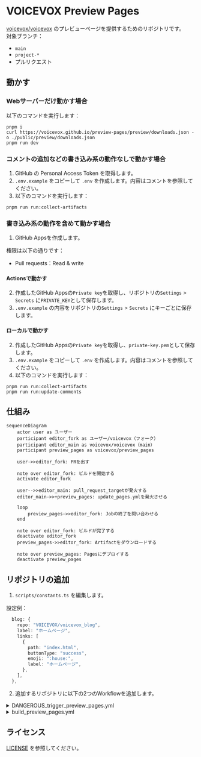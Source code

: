 # VOICEVOX Preview Pages

[voicevox/voicevox](https://github.com/voicevox/voicevox) のプレビューページを提供するためのリポジトリです。  
対象ブランチ：

- `main`
- `project-*`
- プルリクエスト

## 動かす

### Webサーバーだけ動かす場合

以下のコマンドを実行します：

```
pnpm i
curl https://voicevox.github.io/preview-pages/preview/downloads.json -o ./public/preview/downloads.json
pnpm run dev
```

### コメントの追加などの書き込み系の動作なしで動かす場合

1. GitHub の Personal Access Token を取得します。
2. `.env.example` をコピーして `.env` を作成します。内容はコメントを参照してください。
3. 以下のコマンドを実行します：

```
pnpm run run:collect-artifacts
```

### 書き込み系の動作を含めて動かす場合

1. GitHub Appsを作成します。

権限は以下の通りです：

- Pull requests：Read & write

#### Actionsで動かす

2. 作成したGitHub Appsの`Private key`を取得し、リポジトリの`Settings` > `Secrets` に`PRIVATE_KEY`として保存します。
3. `.env.example` の内容をリポジトリの`Settings` > `Secrets` にキーごとに保存します。

#### ローカルで動かす

2. 作成したGitHub Appsの`Private key`を取得し、`private-key.pem`として保存します。
3. `.env.example` をコピーして `.env` を作成します。内容はコメントを参照してください。
4. 以下のコマンドを実行します：

```
pnpm run run:collect-artifacts
pnpm run run:update-comments
```

## 仕組み

```mermaid
sequenceDiagram
    actor user as ユーザー
    participant editor_fork as ユーザー/voicevox（フォーク）
    participant editor_main as voicevox/voicevox（main）
    participant preview_pages as voicevox/preview_pages

    user->>editor_fork: PRを出す

    note over editor_fork: ビルドを開始する
    activate editor_fork

    user-->>editor_main: pull_request_targetが発火する
    editor_main->>+preview_pages: update_pages.ymlを発火させる

    loop
        preview_pages->>editor_fork: Jobの終了を問い合わせる
    end

    note over editor_fork: ビルドが完了する
    deactivate editor_fork
    preview_pages->>editor_fork: Artifactをダウンロードする

    note over preview_pages: Pagesにデプロイする
    deactivate preview_pages
```

## リポジトリの追加

1. `scripts/constants.ts` を編集します。

設定例：

```ts
  blog: {
    repo: "VOICEVOX/voicevox_blog",
    label: "ホームページ",
    links: [
      {
        path: "index.html",
        buttonType: "success",
        emoji: ":house:",
        label: "ホームページ",
      },
    ],
  },
```

2. 追加するリポジトリに以下の2つのWorkflowを追加します。

<details>
<summary>DANGEROUS_trigger_preview_pages.yml</summary>

```yaml
name: "Trigger preview-pages' workflow"

# プレビュー用ページのワークフローを起動する。
# 詳細： https://github.com/voicevox/preview-pages?tab=readme-ov-file#%E4%BB%95%E7%B5%84%E3%81%BF

on:
  pull_request_target:
    types:
      - opened
      - synchronize
      - closed
      - reopened
  push:
    branches:
      - main
      - project-*

jobs:
  trigger:
    runs-on: ubuntu-latest
    if: github.repository_owner == 'VOICEVOX'
    steps:
      - name: Trigger Workflow
        run: |
          gh workflow run -R voicevox/preview-pages update_pages.yml
        env:
          GH_TOKEN: ${{ secrets.TRIGGER_PREVIEW_PAGES_TOKEN }}
```

</details>
<details>
<summary>build_preview_pages.yml</summary>

```yaml
name: "Build Preview Pages"

# プレビュー用ページをビルドする。
# 詳細： https://github.com/voicevox/preview-pages?tab=readme-ov-file#%E4%BB%95%E7%B5%84%E3%81%BF

on:
  push:
    branches:
      - main
      - project-*
  pull_request:

jobs:
  # このJobの名前を変更したときは、voicevox/preview-pages側のscripts/collect.tsも変更すること。
  build_preview_pages:
    runs-on: ubuntu-latest
    steps:
      # ... 環境構築 ...

      - name: Determine base URL
        id: determine_base_url
        uses: VOICEVOX/preview-pages/base@main
        with:
          name: blog

      # このStepは適宜変更すること。
      - name: Build
        run: |
          pnpm run build --base ${{ steps.determine_base_url.outputs.base_url }}

      - name: Upload artifact
        uses: actions/upload-artifact@v4
        with:
          name: preview-pages
          # pathも適宜変更すること。
          path: "./dist"
```

</details>

## ライセンス

[LICENSE](LICENSE) を参照してください。
